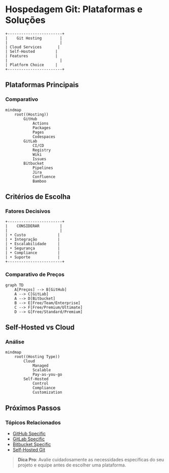 # Hospedagem Git: Plataformas e Soluções

```ascii
+------------------------+
|    Git Hosting        |
|                       |
| Cloud Services       |
| Self-Hosted         |
| Features            |
|                       |
| Platform Choice     |
+------------------------+
```

## Plataformas Principais

### Comparativo
```mermaid
mindmap
    root((Hosting))
        GitHub
            Actions
            Packages
            Pages
            Codespaces
        GitLab
            CI/CD
            Registry
            Wiki
            Issues
        Bitbucket
            Pipelines
            Jira
            Confluence
            Bamboo
```

## Critérios de Escolha

### Fatores Decisivos
```ascii
+------------------------+
|    CONSIDERAR         |
|                       |
| • Custo              |
| • Integração         |
| • Escalabilidade     |
| • Segurança          |
| • Compliance         |
| • Suporte            |
+------------------------+
```

### Comparativo de Preços
```mermaid
graph TD
    A[Preços] --> B[GitHub]
    A --> C[GitLab]
    A --> D[Bitbucket]
    B --> E[Free/Team/Enterprise]
    C --> F[Free/Premium/Ultimate]
    D --> G[Free/Standard/Premium]
```

## Self-Hosted vs Cloud

### Análise
```mermaid
mindmap
    root((Hosting Type))
        Cloud
            Managed
            Scalable
            Pay-as-you-go
        Self-Hosted
            Control
            Compliance
            Customization
```

## Próximos Passos

### Tópicos Relacionados
- [GitHub Specific](github-specific.md)
- [GitLab Specific](gitlab-specific.md)
- [Bitbucket Specific](bitbucket-specific.md)
- [Self-Hosted Git](self-hosted-git.md)

> **Dica Pro**: Avalie cuidadosamente as necessidades específicas do seu projeto e equipe antes de escolher uma plataforma.